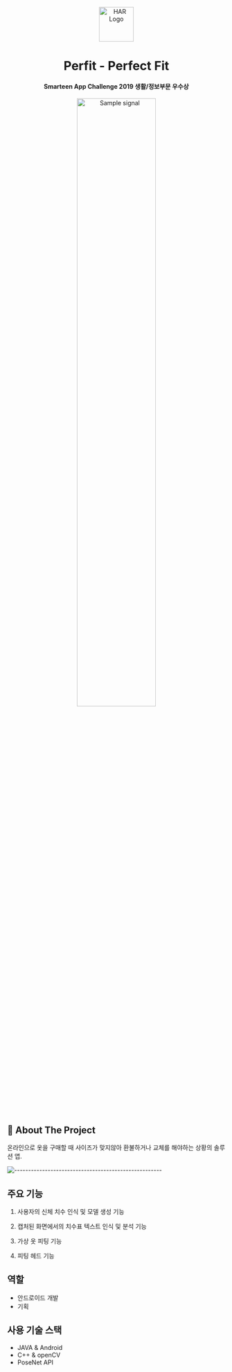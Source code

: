 <p align="center"> 
  <img src="https://user-images.githubusercontent.com/47862506/134898367-0118afd4-bfea-4116-ac9d-629095a63472.png" alt="HAR Logo" width="80px" height="80px">
</p>

<h1 align="center"> Perfit - Perfect Fit </h1>

<h4 align="center"> Smarteen App Challenge 2019 생활/정보부문 우수상 </h4>

<p align="center"> 
  <img src="https://user-images.githubusercontent.com/47862506/104024613-bb43db80-5206-11eb-9dd3-8823902698e6.gif" alt="Sample signal" width="60%" height="60%">
</p>


## 📖 About The Project

온라인으로 옷을 구매할 때 사이즈가 맞지않아 환불하거나 교체를 해야하는 상황의 솔루션 앱.

![-----------------------------------------------------](https://raw.githubusercontent.com/andreasbm/readme/master/assets/lines/rainbow.png)

## 주요 기능

1. 사용자의 신체 치수 인식 및 모델 생성 기능

2. 캡처된 화면에서의 치수표 텍스트 인식 및 분석 기능

3. 가상 옷 피팅 기능

4. 피팅 헤드 기능

## 역할

- 안드로이드 개발
- 기획

## 사용 기술 스택

- JAVA & Android
- C++ & openCV
- PoseNet API
